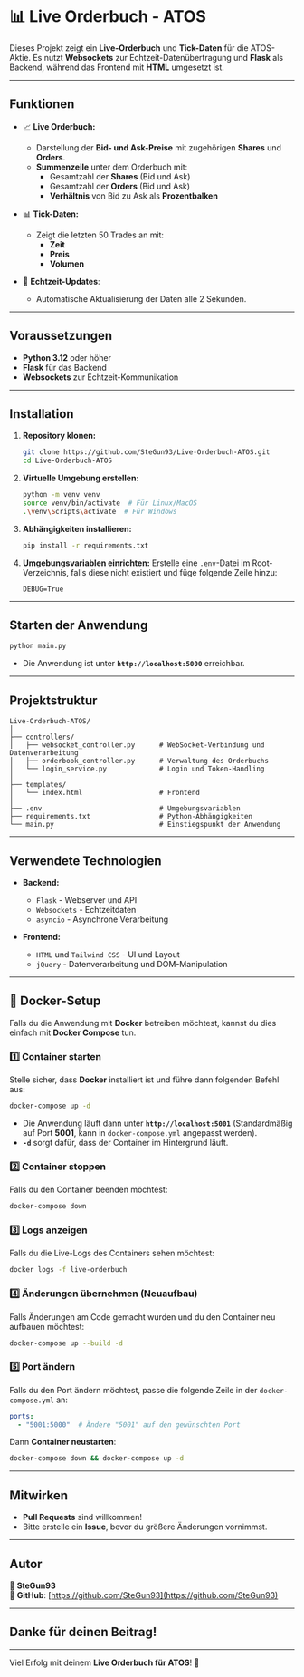 # 📊 Live Orderbuch - ATOS

Dieses Projekt zeigt ein **Live-Orderbuch** und **Tick-Daten** für die ATOS-Aktie. Es nutzt **Websockets** zur Echtzeit-Datenübertragung und **Flask** als Backend, während das Frontend mit **HTML** umgesetzt ist.

---

## **Funktionen**

- 📈 **Live Orderbuch:**
  - Darstellung der **Bid- und Ask-Preise** mit zugehörigen **Shares** und **Orders**.
  - **Summenzeile** unter dem Orderbuch mit:
    - Gesamtzahl der **Shares** (Bid und Ask)
    - Gesamtzahl der **Orders** (Bid und Ask)
    - **Verhältnis** von Bid zu Ask als **Prozentbalken**

- 📊 **Tick-Daten:**
  - Zeigt die letzten 50 Trades an mit:
    - **Zeit**
    - **Preis**
    - **Volumen**

- 🚀 **Echtzeit-Updates**:
  - Automatische Aktualisierung der Daten alle 2 Sekunden.

---

## **Voraussetzungen**

- **Python 3.12** oder höher
- **Flask** für das Backend
- **Websockets** zur Echtzeit-Kommunikation

---

## **Installation**

1. **Repository klonen:**
   ```sh
   git clone https://github.com/SteGun93/Live-Orderbuch-ATOS.git
   cd Live-Orderbuch-ATOS
   ```

2. **Virtuelle Umgebung erstellen:**
   ```sh
   python -m venv venv
   source venv/bin/activate  # Für Linux/MacOS
   .\venv\Scripts\activate  # Für Windows
   ```

3. **Abhängigkeiten installieren:**
   ```sh
   pip install -r requirements.txt
   ```

4. **Umgebungsvariablen einrichten:**
   Erstelle eine `.env`-Datei im Root-Verzeichnis, falls diese nicht existiert und füge folgende Zeile hinzu:
   ```
   DEBUG=True
   ```

---

## **Starten der Anwendung**

```sh
python main.py
```

- Die Anwendung ist unter **`http://localhost:5000`** erreichbar.

---

## **Projektstruktur**

```plaintext
Live-Orderbuch-ATOS/
│
├── controllers/
│   ├── websocket_controller.py      # WebSocket-Verbindung und Datenverarbeitung
│   ├── orderbook_controller.py      # Verwaltung des Orderbuchs
│   └── login_service.py             # Login und Token-Handling
│
├── templates/
│   └── index.html                   # Frontend
│
├── .env                             # Umgebungsvariablen
├── requirements.txt                 # Python-Abhängigkeiten
└── main.py                          # Einstiegspunkt der Anwendung
```

---

## **Verwendete Technologien**

- **Backend:**
  - `Flask` - Webserver und API
  - `Websockets` - Echtzeitdaten
  - `asyncio` - Asynchrone Verarbeitung

- **Frontend:**
  - `HTML` und `Tailwind CSS` - UI und Layout
  - `jQuery` - Datenverarbeitung und DOM-Manipulation

---

## 🐳 Docker-Setup

Falls du die Anwendung mit **Docker** betreiben möchtest, kannst du dies einfach mit **Docker Compose** tun.

### 1️⃣ Container starten
Stelle sicher, dass **Docker** installiert ist und führe dann folgenden Befehl aus:

```sh
docker-compose up -d
```

- Die Anwendung läuft dann unter **`http://localhost:5001`** (Standardmäßig auf Port **5001**, kann in `docker-compose.yml` angepasst werden).
- **`-d`** sorgt dafür, dass der Container im Hintergrund läuft.

### 2️⃣ Container stoppen
Falls du den Container beenden möchtest:

```sh
docker-compose down
```

### 3️⃣ Logs anzeigen
Falls du die Live-Logs des Containers sehen möchtest:

```sh
docker logs -f live-orderbuch
```

### 4️⃣ Änderungen übernehmen (Neuaufbau)
Falls Änderungen am Code gemacht wurden und du den Container neu aufbauen möchtest:

```sh
docker-compose up --build -d
```

### 5️⃣ Port ändern
Falls du den Port ändern möchtest, passe die folgende Zeile in der `docker-compose.yml` an:

```yaml
ports:
  - "5001:5000"  # Ändere "5001" auf den gewünschten Port
```

Dann **Container neustarten**:

```sh
docker-compose down && docker-compose up -d
```

---

## **Mitwirken**

- **Pull Requests** sind willkommen!
- Bitte erstelle ein **Issue**, bevor du größere Änderungen vornimmst.

---

## **Autor**

👤 **SteGun93**  
🐙 **GitHub**: [https://github.com/SteGun93](https://github.com/SteGun93)

---

## **Danke für deinen Beitrag!**

---

Viel Erfolg mit deinem **Live Orderbuch für ATOS**! 🚀


